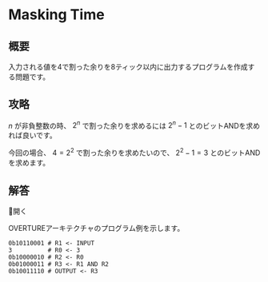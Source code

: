 # Masking Time

## 概要

入力される値を4で割った余りを8ティック以内に出力するプログラムを作成する問題です。

## 攻略

$n$ が非負整数の時、 $2^n$ で割った余りを求めるには $2^n - 1$ とのビットANDを求めれば良いです。

今回の場合、 $4 = 2^2$ で割った余りを求めたいので、 $2^2 - 1 = 3$ とのビットANDを求めます。

## 解答

<div class="spoiler-controller material-icons">&#xE5CF;開く</div>
<div class="spoiler">

OVERTUREアーキテクチャのプログラム例を示します。

```
0b10110001 # R1 <- INPUT
3          # R0 <- 3
0b10000010 # R2 <- R0
0b01000011 # R3 <- R1 AND R2
0b10011110 # OUTPUT <- R3
```

</div>
